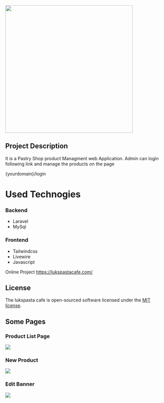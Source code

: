 <img src="https://raw.githubusercontent.com/laravel/art/master/logo-lockup/5%20SVG/2%20CMYK/1%20Full%20Color/laravel-logolockup-cmyk-red.svg" width="400">

## Project Description
It is a Pastry Shop product Managment web Application. 
Admin can login following link and manage the products on the page

{yourdomain}/login

# Used Technogies 
### Backend
- Laravel
- MySql

### Frontend
- Tailwindcss
- Livewire
- Javascript

Online Project
https://lukspastacafe.com/

## License

The lukspasta cafe is open-sourced software licensed under the [MIT license](https://opensource.org/licenses/MIT).


## Some Pages

### Product List Page
<img src="https://images2.imgbox.com/84/1d/Fv8JgyzM_o.png" >

### New Product
<img src="https://images2.imgbox.com/68/e7/sZevTSHf_o.png" >

### Edit Banner
<img src="https://images2.imgbox.com/3a/0e/qxcYQP4X_o.png" >
